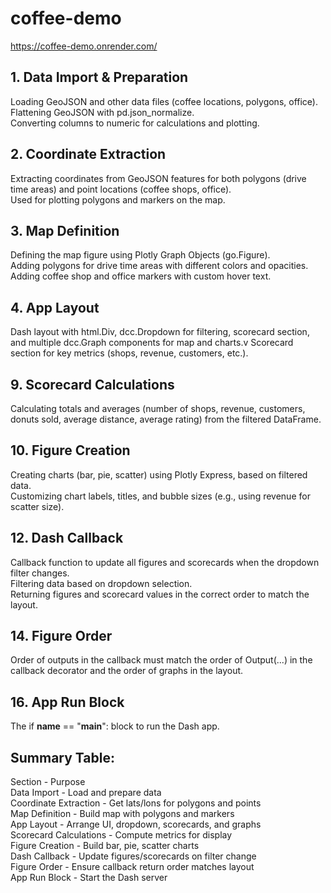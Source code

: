# coffee-demo

https://coffee-demo.onrender.com/


## 1. Data Import & Preparation<br>
Loading GeoJSON and other data files (coffee locations, polygons, office).<br> 
Flattening GeoJSON with pd.json_normalize.<br>
Converting columns to numeric for calculations and plotting.<br>

## 2. Coordinate Extraction<br>
Extracting coordinates from GeoJSON features for both polygons (drive time areas) and point locations (coffee shops, office).<br>
Used for plotting polygons and markers on the map.<br>

## 3. Map Definition<br>
Defining the map figure using Plotly Graph Objects (go.Figure).<br>
Adding polygons for drive time areas with different colors and opacities.<br>
Adding coffee shop and office markers with custom hover text.<br>

## 4. App Layout<br>
Dash layout with html.Div, dcc.Dropdown for filtering, scorecard section, and multiple dcc.Graph components for map and charts.v
Scorecard section for key metrics (shops, revenue, customers, etc.).<br>

## 9. Scorecard Calculations<br>
Calculating totals and averages (number of shops, revenue, customers, donuts sold, average distance, average rating) from the filtered DataFrame.<br>

## 10. Figure Creation<br>
Creating charts (bar, pie, scatter) using Plotly Express, based on filtered data.<br>
Customizing chart labels, titles, and bubble sizes (e.g., using revenue for scatter size).<br>

## 12. Dash Callback<br>
Callback function to update all figures and scorecards when the dropdown filter changes.<br>
Filtering data based on dropdown selection.<br>
Returning figures and scorecard values in the correct order to match the layout.<br>

## 14. Figure Order<br>
Order of outputs in the callback must match the order of Output(...) in the callback decorator and the order of graphs in the layout.<br>

## 16. App Run Block<br>
The if __name__ == "__main__": block to run the Dash app.<br>


## Summary Table:<br>

Section	- Purpose<br>
Data Import - Load and prepare data<br>
Coordinate Extraction - Get lats/lons for polygons and points<br>
Map Definition -	Build map with polygons and markers<br>
App Layout -	Arrange UI, dropdown, scorecards, and graphs<br>
Scorecard Calculations -	Compute metrics for display<br>
Figure Creation -	Build bar, pie, scatter charts<br>
Dash Callback -	Update figures/scorecards on filter change<br>
Figure Order -	Ensure callback return order matches layout<br>
App Run Block -	Start the Dash server<br>
